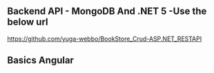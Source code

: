 ## Backend API - MongoDB And .NET 5 -Use the below url 
https://github.com/yuga-webbo/BookStore_Crud-ASP.NET_RESTAPI

## Basics Angular

